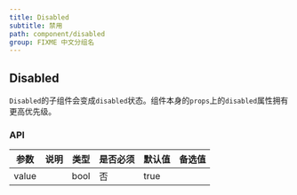 ```yaml
---
title: Disabled
subtitle: 禁用
path: component/disabled
group: FIXME 中文分组名
---
```


## Disabled

`Disabled`的子组件会变成`disabled`状态。组件本身的`props`上的`disabled`属性拥有更高优先级。

### API

| 参数  | 说明 | 类型 | 是否必须 | 默认值 | 备选值 |
| ----- | ---- | ---- | -------- | ------ | ------ |
| value |      | bool | 否       | true   |        |
